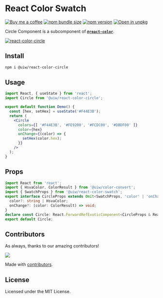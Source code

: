 React Color Swatch
===

[![Buy me a coffee](https://img.shields.io/badge/Buy%20me%20a%20coffee-048754?logo=buymeacoffee)](https://jaywcjlove.github.io/#/sponsor)
[![npm bundle size](https://img.shields.io/bundlephobia/minzip/@uiw/react-color-circle)](https://bundlephobia.com/package/@uiw/react-color-circle) [![npm version](https://img.shields.io/npm/v/@uiw/react-color-circle.svg)](https://www.npmjs.com/package/@uiw/react-color-circle) [![Open in unpkg](https://img.shields.io/badge/Open%20in-unpkg-blue)](https://uiwjs.github.io/npm-unpkg/#/pkg/@uiw/react-color-circle/file/README.md)

Circle Component is a subcomponent of [**`@react-color`**](https://uiwjs.github.io/react-color).

<!--rehype:ignore:start-->
[![react-color-circle](https://user-images.githubusercontent.com/1680273/125948967-87e1d2eb-ed51-46c8-9378-9bf964b093ea.png)](https://uiwjs.github.io/react-color/#/circle)
<!--rehype:ignore:end-->

## Install

```bash
npm i @uiw/react-color-circle
```

## Usage

```jsx mdx:preview
import React, { useState } from 'react';
import Circle from '@uiw/react-color-circle';

export default function Demo() {
  const [hex, setHex] = useState('#F44E3B');
  return (
    <Circle
      colors={[ '#F44E3B', '#FE9200', '#FCDC00', '#DBDF00' ]}
      color={hex}
      onChange={(color) => {
        setHex(color.hex);
      }}
    />
  );
}
```

## Props

```ts
import React from 'react';
import { HsvaColor, ColorResult } from '@uiw/color-convert';
import { SwatchProps } from '@uiw/react-color-swatch';
export interface CircleProps extends Omit<SwatchProps, 'color' | 'onChange'> {
  color?: string | HsvaColor;
  onChange?: (color: ColorResult) => void;
}
declare const Circle: React.ForwardRefExoticComponent<CircleProps & React.RefAttributes<HTMLDivElement>>;
export default Circle;
```

<!--footer-dividing-->

## Contributors

As always, thanks to our amazing contributors!

<a href="https://uiwjs.github.io/react-color/graphs/contributors">
  <img src="https://uiwjs.github.io/react-color/coverage/CONTRIBUTORS.svg" />
</a>

Made with [contributors](https://github.com/jaywcjlove/github-action-contributors).

## License

Licensed under the MIT License.
